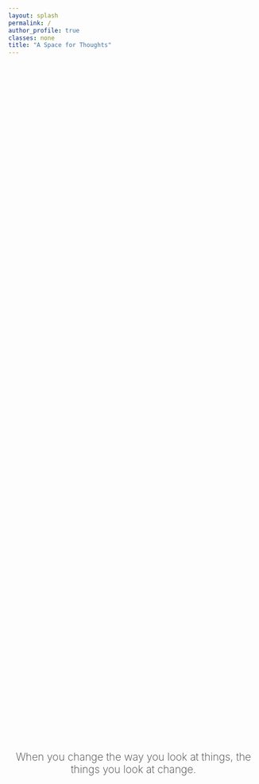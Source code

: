 ```yaml
---
layout: splash
permalink: /
author_profile: true
classes: none
title: "A Space for Thoughts"
---
```


<canvas id="particle-canvas" style="position: fixed; top: 0; left: 0; z-index: -1; width: 100vw; height: 100vh;"></canvas>

<div style="display: flex; justify-content: center; align-items: center; height: 70vh; text-align: center;">
  <h1 style="font-size: 1.5em; font-weight: 200; color: #333;">When you change the way you look at things, the things you look at change.</h1>
</div>

<script src="/assets/js/particle-animation.js"></script>
